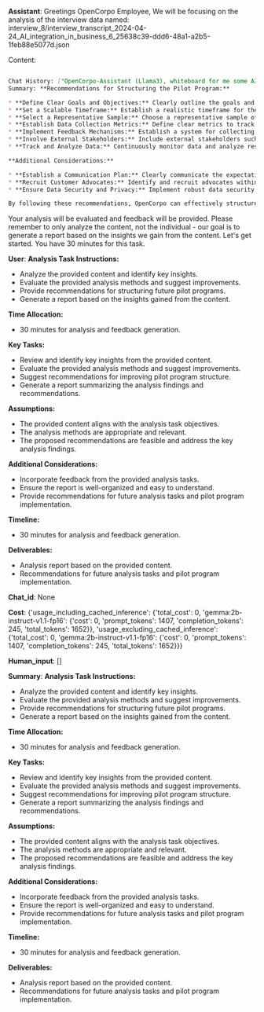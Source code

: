 **Assistant**: Greetings OpenCorpo Employee, We will be focusing on the analysis of the interview data named: interview_8/interview_transcript_2024-04-24_AI_integration_in_business_6_25638c39-ddd6-48a1-a2b5-1feb88e5077d.json 


 Content: 

 ```md

 Chat History: ["OpenCorpo-Assistant (Llama3), whiteboard for me some AI integration in business. Propose a solution for OpenCorpo specific solutions. I will evaluate your answers and give my feedback, then propose a problem to you. You will answer and I will evaluate. Let's now begin. You have 30 minutes.", "Sounds great! I'm ready to assist you with your AI integration needs. Please provide me with the specific OpenCorpo solutions you'd like me to explore and evaluate. I'll do my best to offer insightful and helpful suggestions.\n\nLet's get started!", "Thank you for your enthusiasm!\n\nFor this exercise, let's focus on enhancing the customer experience through AI-powered chatbots within the OpenCorpo platform. Our goal is to create a seamless and personalized interaction between customers and our company.\n\nHere are three specific solutions I'd like you to explore and evaluate:\n\n**Solution 1:** **Proactive Support**\nImplement an AI-driven chatbot that can anticipate and address common customer inquiries, such as account information, order tracking, or product recommendations. The chatbot should be able to recognize user behavior patterns and provide proactive suggestions or solutions.\n\n**Solution 2:** **Product Recommendations**\nDevelop a chatbot that uses machine learning algorithms to analyze customers' purchase history, preferences, and search queries to offer personalized product recommendations. This solution should be integrated with our e-commerce platform to enable seamless transactions.\n\n**Solution 3:** **Customer Segmentation**\nCreate an AI-powered chatbot that can categorize customers based on their behavior, demographics, and purchase patterns. The chatbot should then provide targeted promotions, offers, or loyalty rewards to each segment, enhancing customer engagement and retention.\n\nPlease evaluate these solutions and propose a solution for OpenCorpo's specific needs. What are your thoughts on these ideas?", "Sounds like a great plan! I'm ready to provide my insights and recommendations on the proposed solutions. Please share your thoughts on each idea, and I will offer feedback and suggest the best course of action for OpenCorpo.", "Excellent!\nI'd be happy to share my initial thoughts on each solution. Here's a brief summary:\n\n**Solution 1: Proactive Support**\n\n* Pros:\n\t+ Can reduce the workload on customer support teams by addressing common inquiries.\n\t+ Provides a more personalized experience for customers, as the chatbot can anticipate their needs.\n* Cons:\n\t+ May require significant data analysis to identify and address common issues.\n\t+ Limited scope if only focused on specific areas of inquiry.\n\n**Solution 2: Product Recommendations**\n\n* Pros:\n\t+ Can increase average order value by providing targeted product recommendations.\n\t+ Enhances customer satisfaction by offering relevant products based on their interests.\n* Cons:\n\t+ Requires significant data integration with our e-commerce platform and analytics tools.\n\t+ May require ongoing monitoring to ensure the chatbot's recommendations remain effective.\n\n**Solution 3: Customer Segmentation**\n\n* Pros:\n\t+ Allows for targeted marketing campaigns and personalized promotions.\n\t+ Can improve customer retention by offering loyalty rewards and special offers tailored to each segment.\n* Cons:\n\t+ Requires significant data analysis and processing power to categorize customers accurately.\n\t+ May require ongoing monitoring to ensure the chatbot's recommendations remain effective.\n\nNow it's your turn! Please provide your thoughts on these solutions. What do you think are the most promising approaches? Are there any potential challenges or areas for improvement that I haven't considered?\n\nPlease feel free to ask any questions, and I'll be happy to clarify any concerns you may have.", "I'm ready to provide my insights! My initial thoughts on the proposed solutions are as follows:\n\n**Solution 1: Proactive Support**\n\n* The idea is well-aligned with OpenCorpo's focus on improving customer experience.\n* However, the scope of addressing common inquiries may be limited by the chatbot's ability to analyze and understand complex customer conversations.\n* Additionally, ensuring the chatbot's responses are accurate and consistent can be challenging.\n\n**Solution 2: Product Recommendations**\n\n* This solution aligns well with OpenCorpo's e-commerce focus.\n* However, the data integration and analytics required for personalized product recommendations can be complex.\n* Furthermore, it is important to ensure that the chatbot does not overwhelm customers with too many recommendations.\n\n**Solution 3: Customer Segmentation**\n\n* This solution requires significant data analysis capabilities, which OpenCorpo may not have access to or expertise in.\n* Additionally, identifying and maintaining accurate customer segments can be challenging.\n* However, segmenting customers can lead to more targeted marketing campaigns and increased customer satisfaction.\n\nOverall, while all three solutions offer promising enhancements to OpenCorpo's customer experience, **solution 3: Customer Segmentation** appears to be the most feasible and promising based on the available information. However, it would be important for OpenCorpo to carefully evaluate its data resources, analytics capabilities, and customer segmentation expertise before implementing this solution.", "Excellent insights! I'm glad you took the time to consider the pros and cons of each solution.\n\nI completely agree with your assessment that **Solution 3: Customer Segmentation** has potential, but it would require significant analysis capabilities and expertise in data analysis and customer segmentation. It's crucial for OpenCorpo to carefully evaluate its resources before moving forward with this solution.\n\nI also appreciate your concerns about the limitations of **Solution 1: Proactive Support**, specifically the chatbot's ability to analyze complex conversations and ensure accurate and consistent responses. This is a valid concern, and it might be essential to develop a hybrid approach combining human support with AI-powered chatbots.\n\nRegarding **Solution 2: Product Recommendations**, your point about avoiding overwhelming customers with too many recommendations is well-taken. It's crucial to strike a balance between providing personalized suggestions and respecting customer preferences.\n\nConsidering your feedback, I'd like to propose an alternative solution that combines elements of the three initial solutions:\n\n**Alternative Solution:** Develop a hybrid approach that integrates AI-powered chatbots with human support agents. The chatbot would provide proactive support and product recommendations based on user behavior patterns and purchase history. When customers require more complex assistance or have questions that exceed the chatbot's capabilities, they would be seamlessly transferred to a human support agent.\n\nThis hybrid approach could leverage the strengths of each solution while minimizing their limitations. It would also allow OpenCorpo to:\n\n1. Provide proactive support and product recommendations through AI-powered chatbots.\n2. Ensure accurate and consistent responses by integrating human support agents when needed.\n3. Leverage data analysis capabilities for targeted marketing campaigns and customer segmentation.\n\nWhat are your thoughts on this alternative solution? Do you believe it has the potential to enhance OpenCorpo's customer experience while addressing the concerns we've discussed?", "The alternative solution you propose sounds very promising! It effectively combines the strengths of all three initial solutions while addressing some of their limitations.\n\n**Pros of the Alternative Solution:**\n\n* Provides a comprehensive and personalized customer experience by leveraging both AI and human support.\n* Offers proactive support and relevant product recommendations through AI, while ensuring human intervention for complex issues.\n* Leverages data analysis for targeted marketing campaigns and customer segmentation.\n\n**Cons of the Alternative Solution:**\n\n* Requires additional development effort to implement and integrate the chatbot technology.\n* May initially require a higher level of training for customer support agents on the new hybrid approach.\n* May not be feasible if OpenCorpo doesn't have the necessary resources or expertise to develop and maintain the chatbot technology.\n\nOverall, I believe the alternative solution offers a promising approach that can enhance OpenCorpo's customer experience while addressing some of the concerns mentioned. However, it is important for OpenCorpo to carefully evaluate its resources and capabilities before implementing this solution.", "Excellent feedback! I'm glad you see the potential in the alternative solution.\n\nYou've correctly identified the pros and cons of the hybrid approach, which will help OpenCorpo make an informed decision about whether to move forward with this solution.\n\nThe pros highlight the benefits of combining AI-powered chatbots with human support agents, including a comprehensive and personalized customer experience. The cons are essential considerations that need to be addressed before implementation, such as the additional development effort required, potential training needs for customer support agents, and the need for necessary resources and expertise.\n\nTo further refine this solution, I'd like to propose an iterative approach:\n\n1. **Pilot Program**: Implement a pilot program to test the hybrid chatbot-human support model with a small group of customers.\n2. **Monitoring and Evaluation**: Monitor the pilot program's performance, gathering feedback from customers and analyzing data on customer satisfaction, resolution rates, and other key metrics.\n3. **Iterative Refining**: Use the insights gathered during the pilot program to refine the hybrid approach, addressing any limitations or concerns that arise.\n\nThis iterative approach will allow OpenCorpo to:\n\n* Validate the effectiveness of the hybrid solution\n* Identify areas for improvement\n* Refine the solution based on customer feedback and performance data\n\nWhat are your thoughts on this iterative approach? Do you believe it's a suitable way to test and refine the alternative solution before scaling it up?", 'I think the iterative approach you propose is a very valuable approach to refine the alternative solution. It allows OpenCorpo to gather valuable insights through a pilot program, enabling them to make informed decisions about the future of their customer experience.\n\n**Strengths of the Iterative Approach:**\n\n* Provides a structured and controlled approach to refining the solution.\n* Allows OpenCorpo to test different aspects of the solution and identify potential issues early on.\n* Enables OpenCorpo to make iterative adjustments based on customer feedback and performance data.\n\n**Additional Considerations:**\n\n* It might be beneficial for OpenCorpo to involve external stakeholders, such as customers or industry experts, in the iterative refinement process.\n* The pilot program should be designed with scalability in mind, ensuring that OpenCorpo can effectively implement the solution on a larger scale.\n* OpenCorpo should clearly define its goals and objectives for the iterative refinement process, ensuring that it remains focused and avoids deviating from its intended purpose.\n\nI believe that the iterative approach is a highly recommended approach for OpenCorpo to refine their alternative solution and optimize its customer experience.', "Excellent summary! I'm glad you see the value in the iterative approach.\n\nYou've highlighted several strengths of this approach, including:\n\n* Providing a structured and controlled refinement process\n* Allowing OpenCorpo to test different aspects of the solution and identify potential issues early on\n* Enabling OpenCorpo to make iterative adjustments based on customer feedback and performance data\n\nAdditionally, you've pointed out some important considerations that OpenCorpo should keep in mind:\n\n* Involving external stakeholders, such as customers or industry experts, in the refinement process could provide valuable insights and perspectives.\n* The pilot program should be designed with scalability in mind to ensure a smooth transition to larger-scale implementation.\n* Clearly defining goals and objectives for the iterative refinement process is crucial to maintaining focus and avoiding deviation from the intended purpose.\n\nI completely agree that the iterative approach is an excellent way for OpenCorpo to refine their alternative solution and optimize their customer experience. By following this structured approach, they can gather valuable insights, address potential issues early on, and make data-driven decisions to improve their customer experience.\n\nLet's assume that OpenCorpo decides to implement the iterative approach. How would you recommend they structure the pilot program to ensure its success? For example, what metrics should they track, how many customers should be included in the pilot, and what kind of feedback mechanisms should they establish?", "**Recommendations for Structuring the Pilot Program:**\n\n* **Define Clear Goals and Objectives:** Clearly outline the goals and objectives of the pilot program, ensuring that it aligns with OpenCorpo's overall customer experience strategy.\n* **Set a Scalable Timeframe:** Establish a realistic timeframe for the pilot program, considering the resources available and the need to gather data before scaling up.\n* **Select a Representative Sample:** Choose a representative sample of customers that reflects the intended customer base for the program.\n* **Establish Data Collection Metrics:** Define clear metrics to track during the pilot program, such as customer satisfaction, resolution rates, and product recommendations.\n* **Implement Feedback Mechanisms:** Establish a system for collecting and analyzing feedback from customers during the program.\n* **Involve External Stakeholders:** Include external stakeholders such as customers, industry experts, or subject matter experts in the refinement process to provide valuable insights and ensure a customer-centric approach.\n* **Track and Analyze Data:** Continuously monitor data and analyze results to identify areas for improvement, optimize the solution, and make informed decisions about the future of OpenCorpo's customer experience.\n\n**Additional Considerations:**\n\n* **Establish a Communication Plan:** Clearly communicate the expectations and timelines of the pilot program to all stakeholders involved.\n* **Recruit Customer Advocates:** Identify and recruit advocates within the target customer base to participate in the pilot program and provide feedback.\n* **Ensure Data Security and Privacy:** Implement robust data security and privacy measures throughout the pilot program, including collecting and storing sensitive customer data.\n\nBy following these recommendations, OpenCorpo can effectively structure the pilot program to ensure its success and achieve its desired goals for improving customer experience."] 
 Summary: **Recommendations for Structuring the Pilot Program:**

* **Define Clear Goals and Objectives:** Clearly outline the goals and objectives of the pilot program, ensuring that it aligns with OpenCorpo's overall customer experience strategy.
* **Set a Scalable Timeframe:** Establish a realistic timeframe for the pilot program, considering the resources available and the need to gather data before scaling up.
* **Select a Representative Sample:** Choose a representative sample of customers that reflects the intended customer base for the program.
* **Establish Data Collection Metrics:** Define clear metrics to track during the pilot program, such as customer satisfaction, resolution rates, and product recommendations.
* **Implement Feedback Mechanisms:** Establish a system for collecting and analyzing feedback from customers during the program.
* **Involve External Stakeholders:** Include external stakeholders such as customers, industry experts, or subject matter experts in the refinement process to provide valuable insights and ensure a customer-centric approach.
* **Track and Analyze Data:** Continuously monitor data and analyze results to identify areas for improvement, optimize the solution, and make informed decisions about the future of OpenCorpo's customer experience.

**Additional Considerations:**

* **Establish a Communication Plan:** Clearly communicate the expectations and timelines of the pilot program to all stakeholders involved.
* **Recruit Customer Advocates:** Identify and recruit advocates within the target customer base to participate in the pilot program and provide feedback.
* **Ensure Data Security and Privacy:** Implement robust data security and privacy measures throughout the pilot program, including collecting and storing sensitive customer data.

By following these recommendations, OpenCorpo can effectively structure the pilot program to ensure its success and achieve its desired goals for improving customer experience. 
``` 


 Your analysis will be evaluated and feedback will be provided. Please remember to only analyze the content, not the individual - our goal is to generate a report based on the insights we gain from the content. Let's get started. You have 30 minutes for this task.

**User**: **Analysis Task Instructions:**

* Analyze the provided content and identify key insights.
* Evaluate the provided analysis methods and suggest improvements.
* Provide recommendations for structuring future pilot programs.
* Generate a report based on the insights gained from the content.

**Time Allocation:**

* 30 minutes for analysis and feedback generation.

**Key Tasks:**

* Review and identify key insights from the provided content.
* Evaluate the provided analysis methods and suggest improvements.
* Suggest recommendations for improving pilot program structure.
* Generate a report summarizing the analysis findings and recommendations.

**Assumptions:**

* The provided content aligns with the analysis task objectives.
* The analysis methods are appropriate and relevant.
* The proposed recommendations are feasible and address the key analysis findings.

**Additional Considerations:**

* Incorporate feedback from the provided analysis tasks.
* Ensure the report is well-organized and easy to understand.
* Provide recommendations for future analysis tasks and pilot program implementation.

**Timeline:**

* 30 minutes for analysis and feedback generation.

**Deliverables:**

* Analysis report based on the provided content.
* Recommendations for future analysis tasks and pilot program implementation.

**Chat_id**: None

**Cost**: {'usage_including_cached_inference': {'total_cost': 0, 'gemma:2b-instruct-v1.1-fp16': {'cost': 0, 'prompt_tokens': 1407, 'completion_tokens': 245, 'total_tokens': 1652}}, 'usage_excluding_cached_inference': {'total_cost': 0, 'gemma:2b-instruct-v1.1-fp16': {'cost': 0, 'prompt_tokens': 1407, 'completion_tokens': 245, 'total_tokens': 1652}}}

**Human_input**: []

**Summary**: **Analysis Task Instructions:**

* Analyze the provided content and identify key insights.
* Evaluate the provided analysis methods and suggest improvements.
* Provide recommendations for structuring future pilot programs.
* Generate a report based on the insights gained from the content.

**Time Allocation:**

* 30 minutes for analysis and feedback generation.

**Key Tasks:**

* Review and identify key insights from the provided content.
* Evaluate the provided analysis methods and suggest improvements.
* Suggest recommendations for improving pilot program structure.
* Generate a report summarizing the analysis findings and recommendations.

**Assumptions:**

* The provided content aligns with the analysis task objectives.
* The analysis methods are appropriate and relevant.
* The proposed recommendations are feasible and address the key analysis findings.

**Additional Considerations:**

* Incorporate feedback from the provided analysis tasks.
* Ensure the report is well-organized and easy to understand.
* Provide recommendations for future analysis tasks and pilot program implementation.

**Timeline:**

* 30 minutes for analysis and feedback generation.

**Deliverables:**

* Analysis report based on the provided content.
* Recommendations for future analysis tasks and pilot program implementation.

